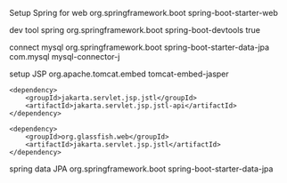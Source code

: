 Setup Spring for web
    <dependency>
        <groupId>org.springframework.boot</groupId>
        <artifactId>spring-boot-starter-web</artifactId>
    </dependency>


dev tool spring
    <dependency>
        <groupId>org.springframework.boot</groupId>
        <artifactId>spring-boot-devtools</artifactId>
        <optional>true</optional>
    </dependency>

connect mysql
    <dependency>
        <groupId>org.springframework.boot</groupId>
        <artifactId>spring-boot-starter-data-jpa</artifactId>
    </dependency>
    <dependency>
        <groupId>com.mysql</groupId>
        <artifactId>mysql-connector-j</artifactId>
    </dependency>

setup JSP
    <dependency>
        <groupId>org.apache.tomcat.embed</groupId>
        <artifactId>tomcat-embed-jasper</artifactId>
    </dependency>

    <dependency>
        <groupId>jakarta.servlet.jsp.jstl</groupId>
        <artifactId>jakarta.servlet.jsp.jstl-api</artifactId>
    </dependency>

    <dependency>
        <groupId>org.glassfish.web</groupId>
        <artifactId>jakarta.servlet.jsp.jstl</artifactId>
    </dependency>


spring data JPA
    <dependency>
        <groupId>org.springframework.boot</groupId>
        <artifactId>spring-boot-starter-data-jpa</artifactId>
    </dependency>
